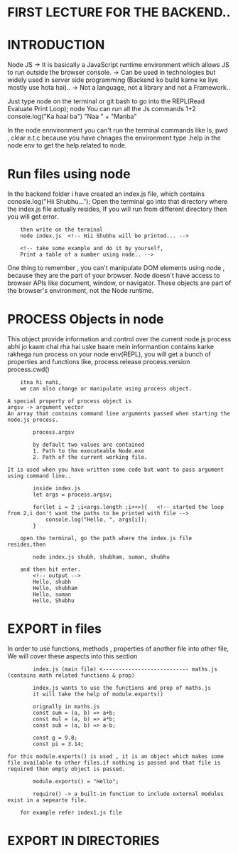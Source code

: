 # FIRST LECTURE FOR THE BACKEND..
# INTRODUCTION
Node JS -> It is basically a JavaScript runtime environment which allows JS to run outside the browser console.
        -> Can be used in technologies but widely used in server side programming 
           (Backend ko build karne ke liye mostly use hota hai)..
        -> Not a language, not a library and not a Framework..

Just type node on the terminal or git bash to go into the REPL(Read Evaluate Print Loop);
        node
You can run all the Js commands
        1+2  <!-- sum got printed -->
        console.log("Ka haal ba")   <!-- string got printed -->
        "Naa " + "Manba"  <!-- both string got concatenate and result will be printed-->

In the node ennvironment you can't run the terminal commands like ls, pwd , clear e.t.c because you have chnages the environment
        type .help in the node env to get the help related to node.

# Run files using node
In the backend folder i have created an index.js file, which contains
        conosle.log("Hii Shubhu...");
Open the terminal go into that directory where the index.js file actually resides, If you will run from different directory then you will get error.

        then write on the terminal
        node index.js  <!-- Hii Shubhu will be printed... -->
        
        <!-- take some example and do it by yourself,
        Print a table of a number using node.. -->

One thing to remember , you can't manipulate DOM elements using node , because they are the part of your browser.
        Node doesn't have access to browser APIs like document, window, or navigator.
        These objects are part of the browser's environment, not the Node runtime.


# PROCESS Objects in node
This object provide information and control over the current node.js process
        abhi jo kaam chal rha hai uske baare mein informantion contains karke rakhega
        run process on your node env(REPL), you will get a bunch of properties and functions like,
            process.release
            process.version
            process.cwd() <!-- print the directory in which you are working -->

        itna hi nahi,
        we can also change or manipulate using process object.

    A special property of process object is
    argsv -> argument vector
    An array that contains command line arguments passed when starting the node.js process.
    
            process.argsv 
        
            by default two values are contained
            1. Path to the executeable Node.exe
            2. Path of the current working file.

    It is used when you have written some code but want to pass argument using command line..
            
            inside index.js
            let args = process.argsv;

            for(let i = 2 ;i<args.length ;i++>){   <!-- started the loop from 2,i don't want the paths to be printed with file -->
                console.log("Hello, ", args[i]);
            }

        open the terminal, go the path where the index.js file resides,then 

            node index.js shubh, shubham, suman, shubhu 

        and then hit enter.
            <!-- output -->
            Hello, shubh
            Hello, shubham
            Hello, suman
            Hello, Shubhu

# EXPORT in files
In order to use functions, methods , properties of another file into other file, We will cover these aspects into this section
            
            index.js (main file) <--------------------------- maths.js (contains math related functions & prop)

            index.js wants to use the functions and prop of maths.js 
            it will take the help of module.exports()

            orignally in maths.js
            const sum = (a, b) => a+b;
            const mul = (a, b) => a*b;
            const sub = (a, b) => a-b;

            const g = 9.8;
            const pi = 3.14;

    for this module.exports() is used , it is an object which makes some file available to other files.if nothing is passed and that file is required then empty object is passed.

            module.exports() = "Hello";

            require() -> a built-in function to include external modules exist in a sepearte file.

        for example refer index1.js file


# EXPORT IN DIRECTORIES
        